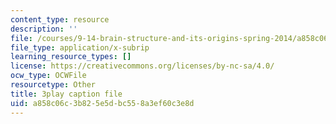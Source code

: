 ```yaml
---
content_type: resource
description: ''
file: /courses/9-14-brain-structure-and-its-origins-spring-2014/a858c06c3b825e5dbc558a3ef60c3e8d_555126.vtt
file_type: application/x-subrip
learning_resource_types: []
license: https://creativecommons.org/licenses/by-nc-sa/4.0/
ocw_type: OCWFile
resourcetype: Other
title: 3play caption file
uid: a858c06c-3b82-5e5d-bc55-8a3ef60c3e8d
---
```

